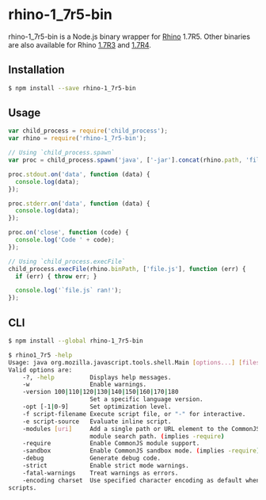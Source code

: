 # rhino-1_7r5-bin

rhino-1_7r5-bin is a Node.js binary wrapper for [Rhino](https://developer.mozilla.org/en-US/docs/Mozilla/Projects/Rhino) 1.7R5. Other binaries are also available for Rhino [1.7R3](https://www.npmjs.org/package/rhino-1_7r3-bin) and [1.7R4](https://www.npmjs.org/package/rhino-1_7r4-bin).

## Installation

```bash
$ npm install --save rhino-1_7r5-bin
```

## Usage

```js
var child_process = require('child_process');
var rhino = require('rhino-1_7r5-bin');

// Using `child_process.spawn`
var proc = child_process.spawn('java', ['-jar'].concat(rhino.path, 'file.js'));

proc.stdout.on('data', function (data) {
  console.log(data);
});

proc.stderr.on('data', function (data) {
  console.log(data);
});

proc.on('close', function (code) {
  console.log('Code ' + code);
});

// Using `child_process.execFile`
child_process.execFile(rhino.binPath, ['file.js'], function (err) {
  if (err) { throw err; }

  console.log('`file.js` ran!');
});
```

## CLI

```bash
$ npm install --global rhino-1_7r5-bin
```

```bash
$ rhino1_7r5 -help
Usage: java org.mozilla.javascript.tools.shell.Main [options...] [files]
Valid options are:
    -?, -help          Displays help messages.
    -w                 Enable warnings.
    -version 100|110|120|130|140|150|160|170|180
                       Set a specific language version.
    -opt [-1|0-9]      Set optimization level.
    -f script-filename Execute script file, or "-" for interactive.
    -e script-source   Evaluate inline script.
    -modules [uri]     Add a single path or URL element to the CommonJS
                       module search path. (implies -require)
    -require           Enable CommonJS module support.
    -sandbox           Enable CommonJS sandbox mode. (implies -require)
    -debug             Generate debug code.
    -strict            Enable strict mode warnings.
    -fatal-warnings    Treat warnings as errors.
    -encoding charset  Use specified character encoding as default when reading
scripts.
```
